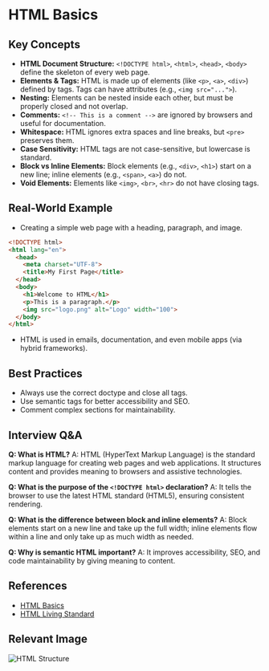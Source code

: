 # HTML Basics

## Key Concepts
- **HTML Document Structure:** `<!DOCTYPE html>`, `<html>`, `<head>`, `<body>` define the skeleton of every web page.
- **Elements & Tags:** HTML is made up of elements (like `<p>`, `<a>`, `<div>`) defined by tags. Tags can have attributes (e.g., `<img src="...">`).
- **Nesting:** Elements can be nested inside each other, but must be properly closed and not overlap.
- **Comments:** `<!-- This is a comment -->` are ignored by browsers and useful for documentation.
- **Whitespace:** HTML ignores extra spaces and line breaks, but `<pre>` preserves them.
- **Case Sensitivity:** HTML tags are not case-sensitive, but lowercase is standard.
- **Block vs Inline Elements:** Block elements (e.g., `<div>`, `<h1>`) start on a new line; inline elements (e.g., `<span>`, `<a>`) do not.
- **Void Elements:** Elements like `<img>`, `<br>`, `<hr>` do not have closing tags.

## Real-World Example
- Creating a simple web page with a heading, paragraph, and image.
```html
<!DOCTYPE html>
<html lang="en">
  <head>
    <meta charset="UTF-8">
    <title>My First Page</title>
  </head>
  <body>
    <h1>Welcome to HTML</h1>
    <p>This is a paragraph.</p>
    <img src="logo.png" alt="Logo" width="100">
  </body>
</html>
```
- HTML is used in emails, documentation, and even mobile apps (via hybrid frameworks).

## Best Practices
- Always use the correct doctype and close all tags.
- Use semantic tags for better accessibility and SEO.
- Comment complex sections for maintainability.

## Interview Q&A
**Q: What is HTML?**
A: HTML (HyperText Markup Language) is the standard markup language for creating web pages and web applications. It structures content and provides meaning to browsers and assistive technologies.

**Q: What is the purpose of the `<!DOCTYPE html>` declaration?**
A: It tells the browser to use the latest HTML standard (HTML5), ensuring consistent rendering.

**Q: What is the difference between block and inline elements?**
A: Block elements start on a new line and take up the full width; inline elements flow within a line and only take up as much width as needed.

**Q: Why is semantic HTML important?**
A: It improves accessibility, SEO, and code maintainability by giving meaning to content.

## References
- [HTML Basics](https://developer.mozilla.org/en-US/docs/Learn/Getting_started_with_the_web/HTML_basics)
- [HTML Living Standard](https://html.spec.whatwg.org/)

## Relevant Image
![HTML Structure](https://developer.mozilla.org/en-US/docs/Learn/Getting_started_with_the_web/HTML_basics/html-basics.png)
